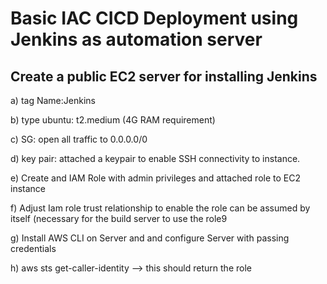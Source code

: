 # Basic IAC CICD Deployment using Jenkins as automation server




##  Create a public EC2 server for installing Jenkins

a)	 tag Name:Jenkins

b)	 type ubuntu: t2.medium (4G RAM requirement) 

c)	 SG: open all traffic to 0.0.0.0/0

d)	 key pair: attached a keypair to enable SSH connectivity to instance. 

e)	Create and IAM Role with admin privileges and attached role to EC2 instance

f)	Adjust Iam role trust relationship to enable the role can be assumed by itself (necessary for the build server to use the role9

g)	Install AWS CLI on Server and and configure Server with passing credentials

h)	aws sts get-caller-identity  —> this should return the role 